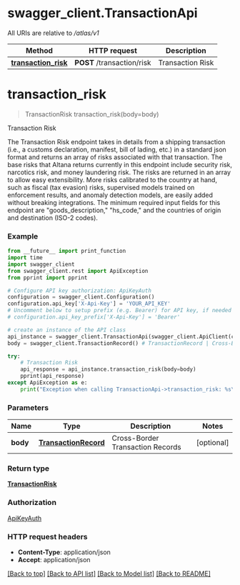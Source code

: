 # swagger_client.TransactionApi

All URIs are relative to */atlas/v1*

Method | HTTP request | Description
------------- | ------------- | -------------
[**transaction_risk**](TransactionApi.md#transaction_risk) | **POST** /transaction/risk | Transaction Risk

# **transaction_risk**
> TransactionRisk transaction_risk(body=body)

Transaction Risk

The Transaction Risk endpoint takes in details from a shipping transaction (i.e., a customs declaration, manifest, bill of lading, etc.) in a standard json format and returns an array of risks associated with that transaction.  The base risks that Altana returns currently in this endpoint include security risk, narcotics risk, and money laundering risk.  The risks are returned in an array to allow easy extensibility.  More risks calibrated to the country at hand, such as fiscal (tax evasion) risks, supervised models trained on enforcement results, and anomaly detection models, are easily added without breaking integrations.  The minimum required input fields for this endpoint are \"goods_description,\" \"hs_code,\" and the countries of origin and destination (ISO-2 codes).

### Example
```python
from __future__ import print_function
import time
import swagger_client
from swagger_client.rest import ApiException
from pprint import pprint

# Configure API key authorization: ApiKeyAuth
configuration = swagger_client.Configuration()
configuration.api_key['X-Api-Key'] = 'YOUR_API_KEY'
# Uncomment below to setup prefix (e.g. Bearer) for API key, if needed
# configuration.api_key_prefix['X-Api-Key'] = 'Bearer'

# create an instance of the API class
api_instance = swagger_client.TransactionApi(swagger_client.ApiClient(configuration))
body = swagger_client.TransactionRecord() # TransactionRecord | Cross-Border Transaction Records (optional)

try:
    # Transaction Risk
    api_response = api_instance.transaction_risk(body=body)
    pprint(api_response)
except ApiException as e:
    print("Exception when calling TransactionApi->transaction_risk: %s\n" % e)
```

### Parameters

Name | Type | Description  | Notes
------------- | ------------- | ------------- | -------------
 **body** | [**TransactionRecord**](TransactionRecord.md)| Cross-Border Transaction Records | [optional] 

### Return type

[**TransactionRisk**](TransactionRisk.md)

### Authorization

[ApiKeyAuth](../README.md#ApiKeyAuth)

### HTTP request headers

 - **Content-Type**: application/json
 - **Accept**: application/json

[[Back to top]](#) [[Back to API list]](../README.md#documentation-for-api-endpoints) [[Back to Model list]](../README.md#documentation-for-models) [[Back to README]](../README.md)

